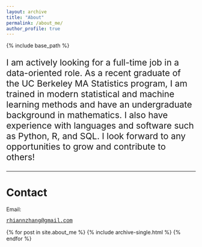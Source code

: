 ```yaml
---
layout: archive
title: "About"
permalink: /about_me/
author_profile: true
---
```


{% include base_path %}

<p style="font-size: 23px">
  I am actively looking for a full-time job in a data-oriented role. As a recent graduate of the UC Berkeley MA Statistics program, I am trained in modern statistical and machine learning methods and have an undergraduate background in mathematics. I also have experience with languages and software such as Python, R, and SQL. I look forward to any opportunities to grow and contribute to others! 
</p>

<hr/>

# Contact

Email: <p style = "font-family:'Courier New',monospace;">rhiannzhang@gmail.com</p>

{% for post in site.about_me %}
  {% include archive-single.html %}
{% endfor %}

